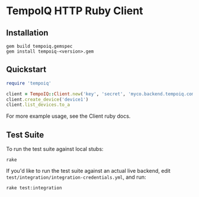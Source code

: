 # TempoIQ HTTP Ruby Client

## Installation

```
gem build tempoiq.gemspec
gem install tempoiq-<version>.gem
```

## Quickstart

```ruby
require 'tempoiq'

client = TempoIQ::Client.new('key', 'secret', 'myco.backend.tempoiq.com')
client.create_device('device1')
client.list_devices.to_a
```

For more example usage, see the Client ruby docs.

## Test Suite

To run the test suite against local stubs:

```
rake
```

If you'd like to run the test suite against an actual live backend,
edit `test/integration/integration-credentials.yml`, and run:

```
rake test:integration
```
